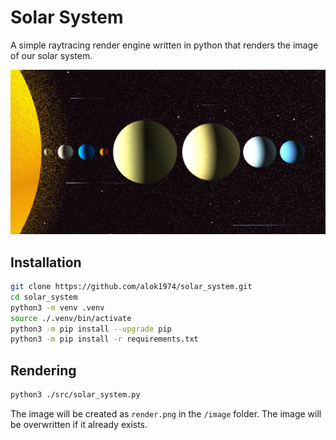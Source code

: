 # Solar System

A simple raytracing render engine written in python that renders the image of our solar system. 

![render_hr.png](image/render_hr.png)

## Installation

```bash
git clone https://github.com/alok1974/solar_system.git
cd solar_system
python3 -m venv .venv
source ./.venv/bin/activate
python3 -m pip install --upgrade pip
python3 -m pip install -r requirements.txt
```

## Rendering

```bash
python3 ./src/solar_system.py
```

The image will be created as `render.png` in the `/image` folder. The image will be overwritten if it already exists.
